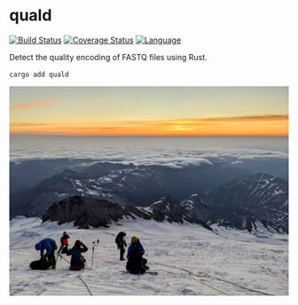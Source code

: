 # quald

[![Build Status](https://github.com/clintval/quald/actions/workflows/rust.yml/badge.svg?branch=main)](https://github.com/clintval/quald/actions/workflows/rust.yml)
[![Coverage Status](https://coveralls.io/repos/github/clintval/quald/badge.svg?branch=main)](https://coveralls.io/github/clintval/quald?branch=main)
[![Language](https://img.shields.io/badge/language-rust-DEA584.svg)](https://www.rust-lang.org/)

Detect the quality encoding of FASTQ files using Rust.

```console
cargo add quald
```

![Mt Rainier, Washington](.github/img/cover.jpg)

```rust

```
